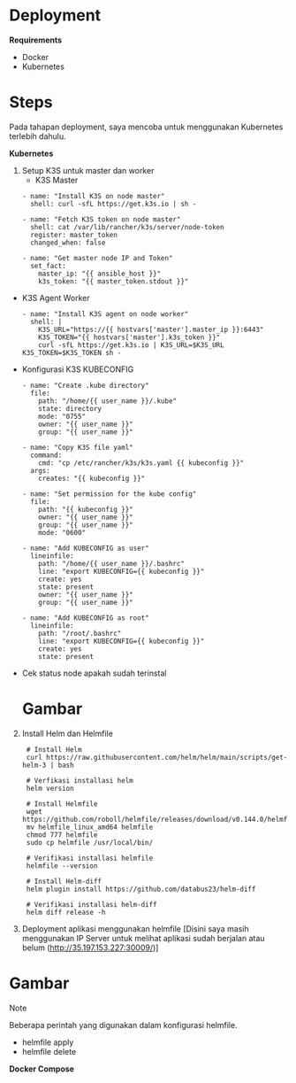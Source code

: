 # Deployment

**Requirements**
- Docker
- Kubernetes


# Steps

Pada tahapan deployment, saya mencoba untuk menggunakan Kubernetes terlebih dahulu.

**Kubernetes**

1. Setup K3S untuk master dan worker
   - K3S Master
    ```
    - name: "Install K3S on node master"
      shell: curl -sfL https://get.k3s.io | sh -

    - name: "Fetch K3S token on node master"
      shell: cat /var/lib/rancher/k3s/server/node-token
      register: master_token
      changed_when: false

    - name: "Get master node IP and Token"
      set_fact:
        master_ip: "{{ ansible_host }}"
        k3s_token: "{{ master_token.stdout }}"
    ```
  
  - K3S Agent Worker
    ```
    - name: "Install K3S agent on node worker"
      shell: |
        K3S_URL="https://{{ hostvars['master'].master_ip }}:6443"
        K3S_TOKEN="{{ hostvars['master'].k3s_token }}"
        curl -sfL https://get.k3s.io | K3S_URL=$K3S_URL K3S_TOKEN=$K3S_TOKEN sh -
    ```

  - Konfigurasi K3S KUBECONFIG
    ```
    - name: "Create .kube directory"
      file:
        path: "/home/{{ user_name }}/.kube"
        state: directory
        mode: "0755"
        owner: "{{ user_name }}"
        group: "{{ user_name }}"

    - name: "Copy K3S file yaml"
      command:
        cmd: "cp /etc/rancher/k3s/k3s.yaml {{ kubeconfig }}"
      args:
        creates: "{{ kubeconfig }}"

    - name: "Set permission for the kube config"
      file:
        path: "{{ kubeconfig }}"
        owner: "{{ user_name }}"
        group: "{{ user_name }}"
        mode: "0600"

    - name: "Add KUBECONFIG as user"
      lineinfile:
        path: "/home/{{ user_name }}/.bashrc"
        line: "export KUBECONFIG={{ kubeconfig }}"
        create: yes
        state: present
        owner: "{{ user_name }}"
        group: "{{ user_name }}"

    - name: "Add KUBECONFIG as root"
      lineinfile:
        path: "/root/.bashrc"
        line: "export KUBECONFIG={{ kubeconfig }}"
        create: yes
        state: present
    ```

  - Cek status node apakah sudah terinstal
    # Gambar

2. Install Helm dan Helmfile

   ```
    # Install Helm
    curl https://raw.githubusercontent.com/helm/helm/main/scripts/get-helm-3 | bash

    # Verfikasi installasi helm
    helm version

    # Install Helmfile
    wget https://github.com/roboll/helmfile/releases/download/v0.144.0/helmfile_linux_amd64
    mv helmfile_linux_amd64 helmfile
    chmod 777 helmfile
    sudo cp helmfile /usr/local/bin/

    # Verifikasi installasi helmfile
    helmfile --version

    # Install Helm-diff
    helm plugin install https://github.com/databus23/helm-diff

    # Verifikasi installasi helm-diff
    helm diff release -h
   ```

3. Deployment aplikasi menggunakan helmfile [Disini saya masih menggunakan IP Server untuk melihat aplikasi sudah berjalan atau belum (http://35.197.153.227:30009/)]

# Gambar


> [!NOTE]
> Beberapa perintah yang digunakan dalam konfigurasi helmfile.
> - helmfile apply
> - helmfile delete


**Docker Compose**